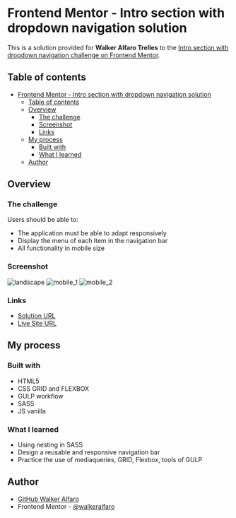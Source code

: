 # Frontend Mentor - Intro section with dropdown navigation solution

This is a solution provided for **Walker Alfaro Trelles** to the [Intro section with dropdown navigation challenge on Frontend Mentor](https://www.frontendmentor.io/challenges/intro-section-with-dropdown-navigation-ryaPetHE5).

## Table of contents

- [Frontend Mentor - Intro section with dropdown navigation solution](#frontend-mentor---intro-section-with-dropdown-navigation-solution)
  - [Table of contents](#table-of-contents)
  - [Overview](#overview)
    - [The challenge](#the-challenge)
    - [Screenshot](#screenshot)
    - [Links](#links)
  - [My process](#my-process)
    - [Built with](#built-with)
    - [What I learned](#what-i-learned)
  - [Author](#author)

## Overview

### The challenge

Users should be able to:

- The application must be able to adapt responsively
- Display the menu of each item in the navigation bar
- All functionality in mobile size

### Screenshot

![landscape](https://github.com/WalkerAlfaro/intro-section-with-dropdown-navigation-main/blob/main/screenshots/landscape.png)
![mobile_1](https://github.com/WalkerAlfaro/intro-section-with-dropdown-navigation-main/blob/main/screenshots/mobile_1.png)
![mobile_2](https://github.com/WalkerAlfaro/intro-section-with-dropdown-navigation-main/blob/main/screenshots/mobile_2.png)

### Links

- [Solution URL](https://github.com/WalkerAlfaro/intro-section-with-dropdown-navigation-main)
- [Live Site URL](https://walker-alfaro-dropdown-navigation.netlify.app)

## My process

### Built with

- HTML5
- CSS GRID and FLEXBOX
- GULP workflow
- SASS
- JS vanilla

### What I learned

- Using nesting in SASS
- Design a reusable and responsive navigation bar
- Practice the use of mediaqueries, GRID, Flexbox, tools of GULP

## Author

- [GitHub Walker Alfaro](https://github.com/WalkerAlfaro)
- Frontend Mentor - [@walkeralfaro](https://www.frontendmentor.io/profile/WalkerAlfaro)